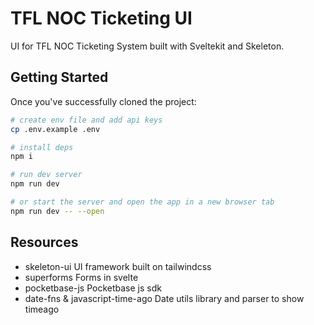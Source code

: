 # TFL NOC Ticketing UI

UI for TFL NOC Ticketing System built with Sveltekit and Skeleton.

## Getting Started

Once you've successfully cloned the project:

```bash
# create env file and add api keys
cp .env.example .env

# install deps
npm i

# run dev server
npm run dev

# or start the server and open the app in a new browser tab
npm run dev -- --open
```

## Resources

- skeleton-ui UI framework built on tailwindcss
- superforms Forms in svelte
- pocketbase-js Pocketbase js sdk
- date-fns & javascript-time-ago Date utils library and parser to show timeago
